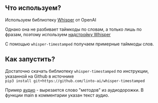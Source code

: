 ## Что используем?
Используем библиотеку [Whisper](https://github.com/openai/whisper) от OpenAI

Однако она не разбивает таймкоды по словам, а только лишь по фразам, поэтому используем [надстройку Whisper](https://github.com/linto-ai/whisper-timestamped)

С помощью `whisper-timestamped` получаем примерные таймкоды слов. 

## Как запустить?
Достаточно скачать библиотеку `whisper-timestamped` по инструкции, указанной на Github в источнике \
```pip3 install git+https://github.com/linto-ai/whisper-timestamped```

Пример [аудио](dataset/audio_test.mp3) - вырезается слово "методов" из аудиодорожки. 
В функции main в комментарии указан текст аудио.